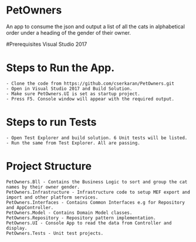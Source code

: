 # PetOwners
An app to consume the json and output a list of all the cats in alphabetical order under a heading of the gender of their owner.

#Prerequisites 
    Visual Studio 2017

# Steps to Run the App.
    - Clone the code from https://github.com/cserkaran/PetOwners.git
    - Open in Visual Studio 2017 and Build Solution.
    - Make sure PetOwners.UI is set as startup project.
    - Press F5. Console window will appear with the required output.

# Steps to run Tests
    - Open Test Explorer and build solution. 6 Unit tests will be listed.
    - Run the same from Test Explorer. All are passing.

# Project Structure 
    PetOwners.Bll - Contains the Business Logic to sort and group the cat names by their owner gender.
    PetOwners.Infrastructure - Infrastructure code to setup MEF export and import and other platform services.
    PetOwners.Interfaces - Contains Common Interfaces e.g for Repository and AppController.
    PetOwners.Model - Contains Domain Model classes.
    PetOwners.Repository - Repository pattern implementation.
    PetOwners.UI - Console App to read the data from Controller and display. 
    PetOwners.Tests - Unit test projects.

